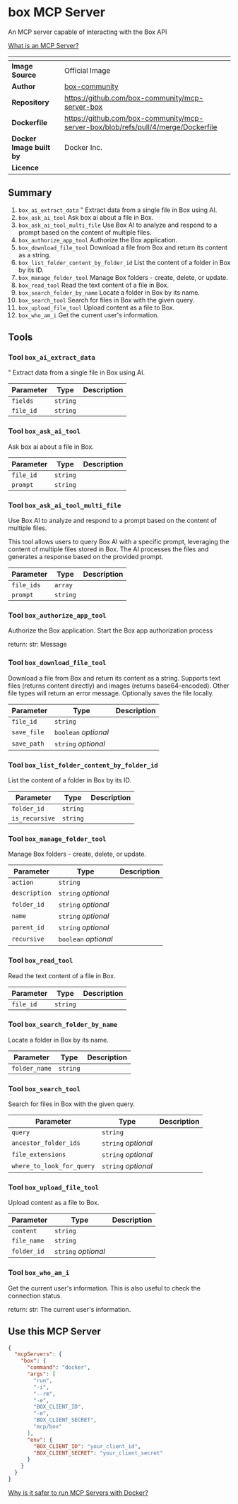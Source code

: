 # box MCP Server

An MCP server capable of interacting with the Box API

[What is an MCP Server?](https://www.anthropic.com/news/model-context-protocol)

|<!-- -->|<!-- -->|
|-|-|
**Image Source**|Official Image
|**Author**|[box-community](https://github.com/box-community)
**Repository**|https://github.com/box-community/mcp-server-box
**Dockerfile**|https://github.com/box-community/mcp-server-box/blob/refs/pull/4/merge/Dockerfile
**Docker Image built by**|Docker Inc.
**Licence**|

## Summary
1. `box_ai_extract_data` "
Extract data from a single file in Box using AI.
1. `box_ask_ai_tool` Ask box ai about a file in Box.
1. `box_ask_ai_tool_multi_file` Use Box AI to analyze and respond to a prompt based on the content of multiple files.
1. `box_authorize_app_tool` Authorize the Box application.
1. `box_download_file_tool` Download a file from Box and return its content as a string.
1. `box_list_folder_content_by_folder_id` List the content of a folder in Box by its ID.
1. `box_manage_folder_tool` Manage Box folders - create, delete, or update.
1. `box_read_tool` Read the text content of a file in Box.
1. `box_search_folder_by_name` Locate a folder in Box by its name.
1. `box_search_tool` Search for files in Box with the given query.
1. `box_upload_file_tool` Upload content as a file to Box.
1. `box_who_am_i` Get the current user's information.

## Tools

### Tool `box_ai_extract_data`
"
Extract data from a single file in Box using AI.

Parameter|Type|Description
-|-|-
`fields`|`string`|
`file_id`|`string`|

### Tool `box_ask_ai_tool`
Ask box ai about a file in Box.

Parameter|Type|Description
-|-|-
`file_id`|`string`|
`prompt`|`string`|

### Tool `box_ask_ai_tool_multi_file`
Use Box AI to analyze and respond to a prompt based on the content of multiple files.

This tool allows users to query Box AI with a specific prompt, leveraging the content
of multiple files stored in Box. The AI processes the files and generates a response
based on the provided prompt.

Parameter|Type|Description
-|-|-
`file_ids`|`array`|
`prompt`|`string`|

### Tool `box_authorize_app_tool`
Authorize the Box application.
Start the Box app authorization process

return:
    str: Message

### Tool `box_download_file_tool`
Download a file from Box and return its content as a string.
Supports text files (returns content directly) and images (returns base64-encoded).
Other file types will return an error message.
Optionally saves the file locally.

Parameter|Type|Description
-|-|-
`file_id`|`string`|
`save_file`|`boolean` *optional*|
`save_path`|`string` *optional*|

### Tool `box_list_folder_content_by_folder_id`
List the content of a folder in Box by its ID.

Parameter|Type|Description
-|-|-
`folder_id`|`string`|
`is_recursive`|`string`|

### Tool `box_manage_folder_tool`
Manage Box folders - create, delete, or update.

Parameter|Type|Description
-|-|-
`action`|`string`|
`description`|`string` *optional*|
`folder_id`|`string` *optional*|
`name`|`string` *optional*|
`parent_id`|`string` *optional*|
`recursive`|`boolean` *optional*|

### Tool `box_read_tool`
Read the text content of a file in Box.

Parameter|Type|Description
-|-|-
`file_id`|`string`|

### Tool `box_search_folder_by_name`
Locate a folder in Box by its name.

Parameter|Type|Description
-|-|-
`folder_name`|`string`|

### Tool `box_search_tool`
Search for files in Box with the given query.

Parameter|Type|Description
-|-|-
`query`|`string`|
`ancestor_folder_ids`|`string` *optional*|
`file_extensions`|`string` *optional*|
`where_to_look_for_query`|`string` *optional*|

### Tool `box_upload_file_tool`
Upload content as a file to Box.

Parameter|Type|Description
-|-|-
`content`|`string`|
`file_name`|`string`|
`folder_id`|`string` *optional*|

### Tool `box_who_am_i`
Get the current user's information.
This is also useful to check the connection status.

return:
    str: The current user's information.

## Use this MCP Server

```json
{
  "mcpServers": {
    "box": {
      "command": "docker",
      "args": [
        "run",
        "-i",
        "--rm",
        "-e",
        "BOX_CLIENT_ID",
        "-e",
        "BOX_CLIENT_SECRET",
        "mcp/box"
      ],
      "env": {
        "BOX_CLIENT_ID": "your_client_id",
        "BOX_CLIENT_SECRET": "your_client_secret"
      }
    }
  }
}
```

[Why is it safer to run MCP Servers with Docker?](https://www.docker.com/blog/the-model-context-protocol-simplifying-building-ai-apps-with-anthropic-claude-desktop-and-docker/)
